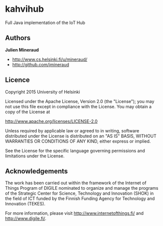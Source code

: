 # kahvihub
Full Java implementation of the IoT Hub

Authors
-------

**Julien Mineraud**
+ http://www.cs.helsinki.fi/u/mineraud/
+ http://github.com/jmineraud

Licence
-------

Copyright 2015 University of Helsinki

Licensed under the Apache License, Version 2.0 (the "License");
you may not use this file except in compliance with the License.
You may obtain a copy of the License at

http://www.apache.org/licenses/LICENSE-2.0

Unless required by applicable law or agreed to in writing, software
distributed under the License is distributed on an "AS IS" BASIS,
WITHOUT WARRANTIES OR CONDITIONS OF ANY KIND, either express or implied.

See the License for the specific language governing permissions and
limitations under the License.

Acknowledgements
----------------

The work has been carried out within the framework of the Internet of Things Program of DIGILE nominated to organize and manage the programs of the Strategic Center for Science, Technology and Innovation (SHOK) in the field of ICT funded by the Finnish Funding Agency for Technology and Innovation (TEKES).

For more information, please visit http://www.internetofthings.fi/ and http://www.digile.fi/.
